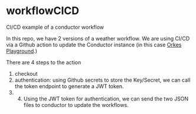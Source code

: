 # workflowCICD
CI/CD example of a conductor workflow


In this repo, we have 2 versions of a weather workflow. We are using CI/CD via a Github action to update the Conductor instance (in this case [Orkes Playground](https://play.orkes.io).)

There are 4 steps to the action

1. checkout
2. authentication: using Github secrets to store the Key/Secret, we can call the token endpoint to generate a JWT token. 
3. 4. Using the JWT token for authentication, we can send the two JSON files to conductor to update the workflows. 